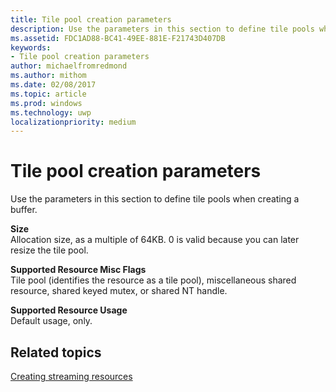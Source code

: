 ```yaml
---
title: Tile pool creation parameters
description: Use the parameters in this section to define tile pools when creating a buffer.
ms.assetid: FDC1AD88-BC41-49EE-881E-F21743D407DB
keywords:
- Tile pool creation parameters
author: michaelfromredmond
ms.author: mithom
ms.date: 02/08/2017
ms.topic: article
ms.prod: windows
ms.technology: uwp
localizationpriority: medium
---
```


# Tile pool creation parameters


Use the parameters in this section to define tile pools when creating a buffer.

<span id="Size"></span><span id="size"></span><span id="SIZE"></span>**Size**  
Allocation size, as a multiple of 64KB. 0 is valid because you can later resize the tile pool.

<span id="Supported_Resource_Misc_Flags"></span><span id="supported_resource_misc_flags"></span><span id="SUPPORTED_RESOURCE_MISC_FLAGS"></span>**Supported Resource Misc Flags**  
Tile pool (identifies the resource as a tile pool), miscellaneous shared resource, shared keyed mutex, or shared NT handle.

<span id="Supported_Resource_Usage"></span><span id="supported_resource_usage"></span><span id="SUPPORTED_RESOURCE_USAGE"></span>**Supported Resource Usage**  
Default usage, only.

## <span id="related-topics"></span>Related topics


[Creating streaming resources](creating-streaming-resources.md)

 

 





